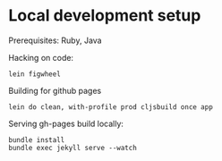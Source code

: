 # Local development setup

Prerequisites: Ruby, Java

Hacking on code:
```
lein figwheel
```

Building for github pages
```
lein do clean, with-profile prod cljsbuild once app
```

Serving gh-pages build locally:
```
bundle install
bundle exec jekyll serve --watch
```